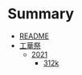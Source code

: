 # Summary

* [README](README.md)
* [工華祭](contents/1st/1intro.md)
	* [2021](contents/top/front/frontpage.md)
		* [312k](contents/club-journal-2021/312k/Ennichi.md)